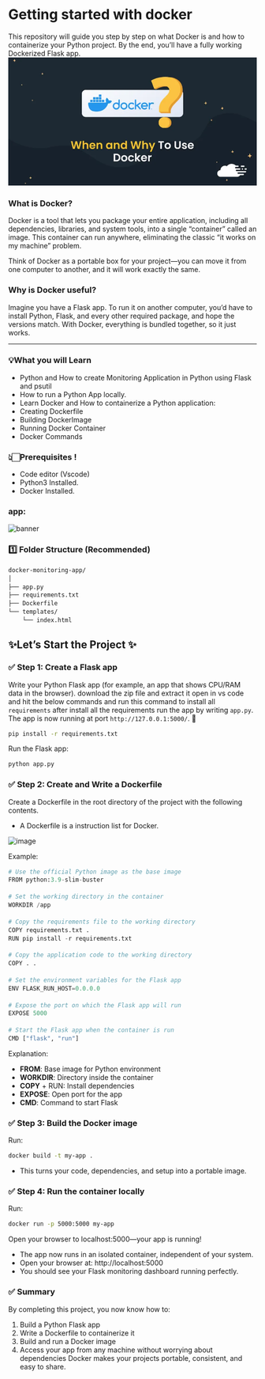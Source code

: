 # Getting started with docker 

This repository will guide you step by step on what Docker is and how to containerize your Python project. By the end, you’ll have a fully working Dockerized Flask app.
![banner](images/banner.webp)


### What is Docker?
Docker is a tool that lets you package your entire application, including all dependencies, libraries, and system tools, into a single “container” called an image. This container can run anywhere, eliminating the classic “it works on my machine” problem.

Think of Docker as a portable box for your project—you can move it from one computer to another, and it will work exactly the same.

### Why is Docker useful?
Imagine you have a Flask app. To run it on another computer, you’d have to install Python, Flask, and every other required package, and hope the versions match. With Docker, everything is bundled together, so it just works.

---

### 💡What you will Learn
- Python and How to create Monitoring Application in Python using Flask and psutil
- How to run a Python App locally.
- Learn Docker and How to containerize a Python application:
- Creating Dockerfile
- Building DockerImage
- Running Docker Container
- Docker Commands


### 👆🏻Prerequisites !

- Code editor (Vscode)
- Python3 Installed.
- Docker Installed.

### app:
![banner](templates/output.png)

### 1️⃣ Folder Structure (Recommended)
```markdown
docker-monitoring-app/
│
├── app.py
├── requirements.txt
├── Dockerfile
└── templates/
    └── index.html
```

## ✨Let’s Start the Project ✨


### ✅ Step 1: Create a Flask app
Write your Python Flask app (for example, an app that shows CPU/RAM data in the browser). download the zip file and extract it open in vs code and hit the below commands and run this command to install all `requirements` after install all the requirements run the app by writing `app.py`. The app is now running at port `http://127.0.0.1:5000/`. 🚀 

```bash
pip install -r requirements.txt
```
Run the Flask app:
```bash
python app.py
```

### ✅ Step 2: Create and Write a Dockerfile
Create a Dockerfile in the root directory of the project with the following contents.
- A Dockerfile is a instruction list for Docker.

![image](templates/image.webp)
  
Example:
```python
# Use the official Python image as the base image
FROM python:3.9-slim-buster

# Set the working directory in the container
WORKDIR /app

# Copy the requirements file to the working directory
COPY requirements.txt .
RUN pip install -r requirements.txt

# Copy the application code to the working directory
COPY . .

# Set the environment variables for the Flask app
ENV FLASK_RUN_HOST=0.0.0.0

# Expose the port on which the Flask app will run
EXPOSE 5000

# Start the Flask app when the container is run
CMD ["flask", "run"]
```
Explanation:
- **FROM**: Base image for Python environment
- **WORKDIR**: Directory inside the container
- **COPY** + RUN: Install dependencies
- **EXPOSE**: Open port for the app
- **CMD**: Command to start Flask

### ✅ Step 3: Build the Docker image
Run:
```bash
docker build -t my-app .
```
- This turns your code, dependencies, and setup into a portable image.

### ✅ Step 4: Run the container locally
Run:
```bash
docker run -p 5000:5000 my-app
```
Open your browser to localhost:5000—your app is running!
- The app now runs in an isolated container, independent of your system.
- Open your browser at: http://localhost:5000
- You should see your Flask monitoring dashboard running perfectly.

### ✅ Summary
By completing this project, you now know how to:
1. Build a Python Flask app
2. Write a Dockerfile to containerize it
3. Build and run a Docker image
4. Access your app from any machine without worrying about dependencies
Docker makes your projects portable, consistent, and easy to share.

